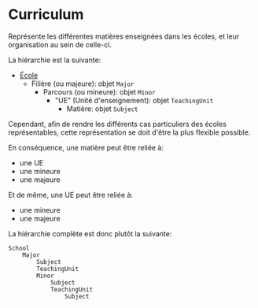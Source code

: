 Curriculum
==========

Représente les différentes matières enseignées dans les écoles, et leur organisation au sein de celle-ci.

La hiérarchie est la suivante:

- [École](../schools)
  - Filière (ou majeure): objet `Major`
    - Parcours (ou mineure): objet `Minor`
      - "UE" (Unité d'enseignement): objet `TeachingUnit`
        - Matière: objet `Subject`
                
Cependant, afin de rendre les différents cas particuliers des écoles représentables, cette représentation se doit d'être la plus flexible possible.

En conséquence, une matière peut être reliée à:

- une UE
- une mineure
- une majeure

Et de même, une UE peut être reliée à:

- une mineure
- une majeure

La hiérarchie complète est donc plutôt la suivante:

```
School
    Major
        Subject
        TeachingUnit
        Minor
            Subject
            TeachingUnit
                Subject
```
